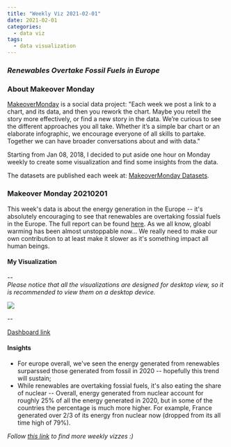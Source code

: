 ```yaml
---
title: "Weekly Viz 2021-02-01"
date: 2021-02-01
categories:
  - data viz
tags:
  - data visualization
---
```


### *Renewables Overtake Fossil Fuels in Europe*


### About Makeover Monday

[MakeoverMonday](http://www.makeovermonday.co.uk/) is a social data project:
"Each week we post a link to a chart, and its data, and then you rework the chart.
Maybe you retell the story more effectively, or find a new story in the data.
We’re curious to see the different approaches you all take. Whether it’s a simple bar chart or an elaborate infographic, we encourage everyone of all skills to partake.
Together we can have broader conversations about and with data."

Starting from Jan 08, 2018, I decided to put aside one hour on Monday weekly to create some visualization and find some insights from the data.

The datasets are published each week at: [MakeoverMonday Datasets](http://www.makeovermonday.co.uk/data/).

### Makeover Monday 20210201

This week's data is about the energy generation in the Europe -- it's absolutely encouraging to see that renewables are overtaking fossial fuels in the Europe. The full report can be found [here](https://ember-climate.org/project/eu-power-sector-2020/). As we all know, gloabl warming has been almost unstoppable now... We really need to make our own contribution to at least make it slower as it's something impact all human beings.  

#### My Visualization

--  
*Please notice that all the visualizations are designed for desktop view, so it is recommended to view them on a desktop device.*  

<div class='tableauPlaceholder' id='viz1612240821755' style='position: relative'>
<noscript><a href='#'>
  <img alt=' ' src='https:&#47;&#47;public.tableau.com&#47;static&#47;images&#47;Ma&#47;MakeOverMonday20210201RenewablesOvertakeFossilFuelsinEurope&#47;energygenerationinEurope&#47;1_rss.png' style='border: none' />
</a></noscript>
<object class='tableauViz'  style='display:none;'>
  <param name='host_url' value='https%3A%2F%2Fpublic.tableau.com%2F' />
  <param name='embed_code_version' value='3' />
  <param name='site_root' value='' />
  <param name='name' value='MakeOverMonday20210201RenewablesOvertakeFossilFuelsinEurope&#47;energygenerationinEurope' />
  <param name='tabs' value='no' />
  <param name='toolbar' value='yes' />
  <param name='static_image' value='https:&#47;&#47;public.tableau.com&#47;static&#47;images&#47;Ma&#47;MakeOverMonday20210201RenewablesOvertakeFossilFuelsinEurope&#47;energygenerationinEurope&#47;1.png' /> 
  <param name='animate_transition' value='yes' />
  <param name='display_static_image' value='yes' />
  <param name='display_spinner' value='yes' />
  <param name='display_overlay' value='yes' />
  <param name='display_count' value='yes' />
  <param name='language' value='en' />
  <param name='filter' value='publish=yes' />
</object></div>            
<script type='text/javascript'>      
  var divElement = document.getElementById('viz1612240821755');          
  var vizElement = divElement.getElementsByTagName('object')[0];              
  if ( divElement.offsetWidth > 800 ) { vizElement.style.width='800px';vizElement.style.height='627px';} else if ( divElement.offsetWidth > 500 ) { vizElement.style.width='800px';vizElement.style.height='627px';} else { vizElement.style.width='100%';vizElement.style.height='977px';}    
  var scriptElement = document.createElement('script');                
  scriptElement.src = 'https://public.tableau.com/javascripts/api/viz_v1.js';       
  vizElement.parentNode.insertBefore(scriptElement, vizElement);           
</script>
  
--  

[Dashboard link](https://public.tableau.com/profile/yu.dong#!/vizhome/MakeOverMonday20210201RenewablesOvertakeFossilFuelsinEurope/energygenerationinEurope?publish=yes)

#### Insights
* For europe overall, we've seen the energy generated from renewables surparssed those generated from fossil in 2020 -- hopefully this trend will sustain;  
* While renewables are overtaking fossial fuels, it's also eating the share of nuclear -- Overall, energy generated from nuclear account for roughly 25% of all the energy generated in 2020, but in some of the countries the percentage is much more higher. For example, France generated over 2/3 of its energy fron nuclear now (dropped from its all time high of 79%).  


*Follow [this link](https://yudong-94.github.io/personal-website/project/WeeklyViz2021/) to find more weekly vizzes :)*